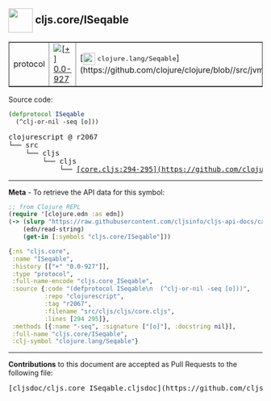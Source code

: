 ## <img width="48px" valign="middle" src="http://i.imgur.com/Hi20huC.png"> cljs.core/ISeqable

 <table border="1">
<tr>

<td>protocol</td>
<td><a href="https://github.com/cljsinfo/cljs-api-docs/tree/0.0-927"><img valign="middle" alt="[+] 0.0-927" src="https://img.shields.io/badge/+-0.0--927-lightgrey.svg"></a> </td>
<td>
[<img height="24px" valign="middle" src="http://i.imgur.com/1GjPKvB.png"> <samp>clojure.lang/Seqable</samp>](https://github.com/clojure/clojure/blob//src/jvm/clojure/lang/Seqable.java)
</td>
</tr>
</table>






Source code:

```clj
(defprotocol ISeqable
  (^clj-or-nil -seq [o]))
```

 <pre>
clojurescript @ r2067
└── src
    └── cljs
        └── cljs
            └── <ins>[core.cljs:294-295](https://github.com/clojure/clojurescript/blob/r2067/src/cljs/cljs/core.cljs#L294-L295)</ins>
</pre>


---

__Meta__ - To retrieve the API data for this symbol:

```clj
;; from Clojure REPL
(require '[clojure.edn :as edn])
(-> (slurp "https://raw.githubusercontent.com/cljsinfo/cljs-api-docs/catalog/cljs-api.edn")
    (edn/read-string)
    (get-in [:symbols "cljs.core/ISeqable"]))
```

```clj
{:ns "cljs.core",
 :name "ISeqable",
 :history [["+" "0.0-927"]],
 :type "protocol",
 :full-name-encode "cljs.core_ISeqable",
 :source {:code "(defprotocol ISeqable\n  (^clj-or-nil -seq [o]))",
          :repo "clojurescript",
          :tag "r2067",
          :filename "src/cljs/cljs/core.cljs",
          :lines [294 295]},
 :methods [{:name "-seq", :signature ["[o]"], :docstring nil}],
 :full-name "cljs.core/ISeqable",
 :clj-symbol "clojure.lang/Seqable"}

```

---

__Contributions__ to this document are accepted as Pull Requests to the following file:

 <pre>
[cljsdoc/cljs.core_ISeqable.cljsdoc](https://github.com/cljsinfo/cljs-api-docs/blob/master/cljsdoc/cljs.core_ISeqable.cljsdoc)
</pre>

